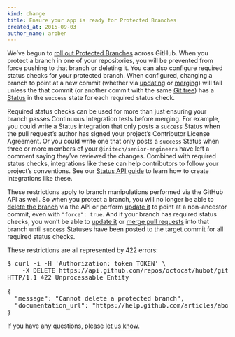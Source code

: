 ```yaml
---
kind: change
title: Ensure your app is ready for Protected Branches
created_at: 2015-09-03
author_name: aroben
---
```


We’ve begun to [roll out Protected Branches][blog] across GitHub. When you
protect a branch in one of your repositories, you will be prevented from
force pushing to that branch or deleting it. You can also configure required
status checks for your protected branch. When configured, changing a branch to
point at a new commit (whether via [updating][update] or [merging][merge]) will
fail unless the that commit (or another commit with the same [Git tree][tree])
has a [Status][statuses] in the `success` state for each required status
check.

Required status checks can be used for more than just ensuring your branch
passes Continuous Integration tests before merging. For example, you could
write a Status integration that only posts a `success` Status when the pull
request’s author has signed your project’s Contributor License Agreement. Or
you could write one that only posts a `success` Status when three or more
members of your `@initech/senior-engineers` have left a comment saying they’ve
reviewed the changes. Combined with required status checks, integrations like
these can help contributors to follow your project’s conventions. See our
[Status API guide][guide] to learn how to create integrations like these.

These restrictions apply to branch manipulations performed via the GitHub API
as well. So when you protect a branch, you will no longer be able to [delete
the branch][delete] via the API or perform [update it][update] to point at a
non-ancestor commit, even with `"force": true`. And if your branch has required
status checks, you won’t be able to [update it][update] or [merge pull
requests][merge] into that branch until `success` Statuses have been posted to
the target commit for all required status checks.

These restrictions are all represented by 422 errors:

<pre class="terminal">
$ curl -i -H 'Authorization: token TOKEN' \
    -X DELETE https://api.github.com/repos/octocat/hubot/git/refs/heads/master
HTTP/1.1 422 Unprocessable Entity

{
  "message": "Cannot delete a protected branch",
  "documentation_url": "https://help.github.com/articles/about-protected-branches"
}
</pre>

If you have any questions, please [let us know][contact].

[blog]: https://github.com/blog/2051-protected-branches-and-required-status-checks
[statuses]: /v3/repos/statuses/
[tree]: http://git-scm.com/book/en/v2/Git-Internals-Git-Objects#Tree-Objects
[delete]: /v3/git/refs/#delete-a-reference
[update]: /v3/git/refs/#update-a-reference
[merge]: /v3/pulls/#merge-a-pull-request-merge-button
[contact]: https://github.com/contact?form[subject]=Protected+Branches+in+API+responses
[guide]: /guides/building-a-ci-server/
